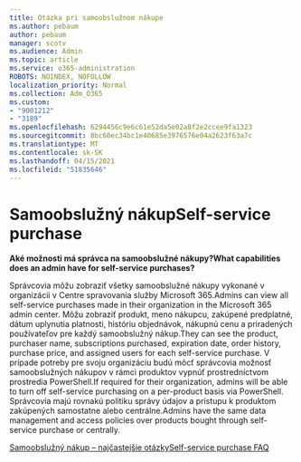 ```yaml
---
title: Otázka pri samoobslužnom nákupe
ms.author: pebaum
author: pebaum
manager: scotv
ms.audience: Admin
ms.topic: article
ms.service: o365-administration
ROBOTS: NOINDEX, NOFOLLOW
localization_priority: Normal
ms.collection: Adm_O365
ms.custom:
- "9001212"
- "3189"
ms.openlocfilehash: 6294456c9e6c61e52da5e02a8f2e2ccee9fa1323
ms.sourcegitcommit: 8bc60ec34bc1e40685e3976576e04a2623f63a7c
ms.translationtype: MT
ms.contentlocale: sk-SK
ms.lasthandoff: 04/15/2021
ms.locfileid: "51835646"
---
```

# <a name="self-service-purchase"></a><span data-ttu-id="c70a2-102">Samoobslužný nákup</span><span class="sxs-lookup"><span data-stu-id="c70a2-102">Self-service purchase</span></span>

<span data-ttu-id="c70a2-103">**Aké možnosti má správca na samoobslužné nákupy?**</span><span class="sxs-lookup"><span data-stu-id="c70a2-103">**What capabilities does an admin have for self-service purchases?**</span></span>

<span data-ttu-id="c70a2-104">Správcovia môžu zobraziť všetky samoobslužné nákupy vykonané v organizácii v Centre spravovania služby Microsoft 365.</span><span class="sxs-lookup"><span data-stu-id="c70a2-104">Admins can view all self-service purchases made in their organization in the Microsoft 365 admin center.</span></span> <span data-ttu-id="c70a2-105">Môžu zobraziť produkt, meno nákupcu, zakúpené predplatné, dátum uplynutia platnosti, históriu objednávok, nákupnú cenu a priradených používateľov pre každý samoobslužný nákup.</span><span class="sxs-lookup"><span data-stu-id="c70a2-105">They can see the product, purchaser name, subscriptions purchased, expiration date, order history, purchase price, and assigned users for each self-service purchase.</span></span>  <span data-ttu-id="c70a2-106">V prípade potreby pre svoju organizáciu budú môcť správcovia možnosť samoobslužných nákupov v rámci produktov vypnúť prostredníctvom prostredia PowerShell.</span><span class="sxs-lookup"><span data-stu-id="c70a2-106">If required for their organization, admins will be able to turn off self-service purchasing on a per-product basis via PowerShell.</span></span>  <span data-ttu-id="c70a2-107">Správcovia majú rovnakú politiku správy údajov a prístupu k produktom zakúpených samostatne alebo centrálne.</span><span class="sxs-lookup"><span data-stu-id="c70a2-107">Admins have the same data management and access policies over products bought through self-service purchase or centrally.</span></span>

[<span data-ttu-id="c70a2-108">Samoobslužný nákup – najčastejšie otázky</span><span class="sxs-lookup"><span data-stu-id="c70a2-108">Self-service purchase FAQ</span></span>](https://aka.ms/self-service-purchase-faq)

